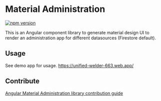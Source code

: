 # Material Administration

[![npm version](https://badge.fury.io/js/%40weblauncher%2Fmaterial-administration.svg)](https://badge.fury.io/js/%40weblauncher%2Fmaterial-administration)

This is an Angular component library to generate material design UI to render an administration app for different datasources (Firestore default).

## Usage

See demo app for usage. https://unified-welder-663.web.app/

## Contribute

[Angular Material Administration library contribution guide](https://github.com/WebLauncher/angular-material-administration/CONTRIBUTION.md)
